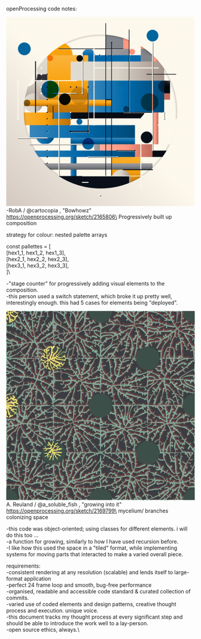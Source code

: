 openProcessing code notes:

![bowhowz](https://github.com/23-MDDN342/parameterised-space-robin-haxx/blob/master/readmeImages/bowhowz.png?raw=true)\
-RobA / @cartocopia , "Bowhowz"\
https://openprocessing.org/sketch/2165806\
Progressively built up composition

strategy for colour: nested palette arrays

const pallettes = [\
    [hex1_1, hex1_2, hex1_3],\
    [hex2_1, hex2_2, hex2_3],\
    [hex3_1, hex3_2, hex3_3],\
]\

-"stage counter" for progressively adding visual elements to the composition. \
-this person used a switch statement, which broke it up pretty well,
interestingly enough. this had 5 cases for elements being "deployed".

![growing into it](https://github.com/23-MDDN342/parameterised-space-robin-haxx/blob/master/readmeImages/growingIntoIt.png?raw=true)\
A. Reuland / @a_soluble_fish , "growing into it"\
https://openprocessing.org/sketch/2169799\
mycelium/ branches colonizing space

-this code was object-oriented; using classes for different elements.
i will do this too ...\
-a function for growing, similarly to how I have used recursion before.\
-I like how this used the space in a "tiled" format, while implementing
systems for moving parts that interacted to make a varied overall piece.

requirements:\
-consistent rendering at any resolution (scalable) and lends 
 itself to large-format application\
-perfect 24 frame loop and smooth, bug-free performance\
-organised, readable and accessible code standard
 & curated collection of commits. \
-varied use of coded elements and design patterns, creative 
 thought process and execution. unique voice.\
-this document tracks my thought process at every significant step
 and should be able to introduce the work well to a lay-person.\
-open source ethics, always.\